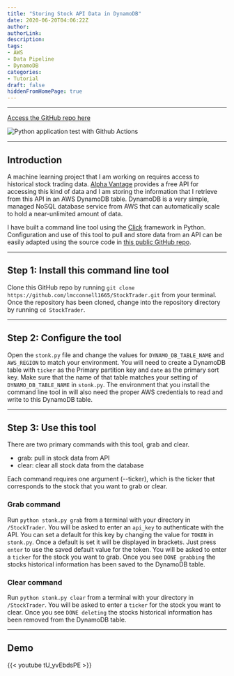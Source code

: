 ```yaml
---
title: "Storing Stock API Data in DynamoDB"
date: 2020-06-20T04:06:22Z
author:
authorLink:
description:
tags:
- AWS
- Data Pipeline
- DynamoDB
categories:
- Tutorial
draft: false
hiddenFromHomePage: true
---
```


***
[Access the GitHub repo here](https://github.com/lmcconnell1665/StockTrader)

![Python application test with Github Actions](https://github.com/lmcconnell1665/StockTrader/workflows/Python%20application%20test%20with%20Github%20Actions/badge.svg)

***
## Introduction

A machine learning project that I am working on requires access to historical stock trading data.
[Alpha Vantage](https://www.alphavantage.co) provides a free API for accessing this kind of data and I am storing the information that I retrieve from this API in an AWS DynamoDB table.
DynamoDB is a very simple, managed NoSQL database service from AWS that can automatically scale to hold a near-unlimited amount of data.

I have built a command line tool using the [Click](https://click.palletsprojects.com) framework in Python.
Configuration and use of this tool to pull and store data from an API can be easily adapted using the source code in [this public GitHub repo](https://github.com/lmcconnell1665/StockTrader).

***
## Step 1: Install this command line tool
Clone this GitHub repo by running `git clone https://github.com/lmcconnell1665/StockTrader.git` from your terminal. 
Once the repository has been cloned, change into the repository directory by running `cd StockTrader`.

***
## Step 2: Configure the tool
Open the `stonk.py` file and change the values for `DYNAMO_DB_TABLE_NAME` and `AWS_REGION` to match your environment.
You will need to create a DynamoDB table with `ticker` as the Primary partition key and `date` as the primary sort key.
Make sure that the name of that table matches your setting of `DYNAMO_DB_TABLE_NAME` in `stonk.py`.
The environment that you install the command line tool in will also need the proper AWS credentials to read and write to this DynamoDB table.

***
## Step 3: Use this tool
There are two primary commands with this tool, grab and clear.
- grab: pull in stock data from API
- clear: clear all stock data from the database

Each command requires one argument (--ticker), which is the ticker that corresponds to the stock that you want to grab or clear.

### Grab command
Run `python stonk.py grab` from a terminal with your directory in `/StockTrader`.
You will be asked to enter an `api_key` to authenticate with the API.
You can set a default for this key by changing the value for `TOKEN` in `stonk.py`.
Once a default is set it will be displayed in brackets.
Just press `enter` to use the saved default value for the token.
You will be asked to enter a `ticker` for the stock you want to grab.
Once you see `DONE grabbing` the stocks historical information has been saved to the DynamoDB table.

### Clear command
Run `python stonk.py clear` from a terminal with your directory in `/StockTrader`.
You will be asked to enter a `ticker` for the stock you want to clear.
Once you see `DONE deleting` the stocks historical information has been removed from the DynamoDB table.

***
## Demo

{{< youtube tU_yvEbdsPE >}}